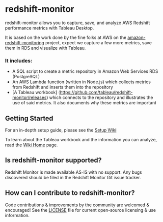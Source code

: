 # redshift-monitor

redshift-monitor allows you to capture, save, and analyze AWS Redshift performance metrics with Tableau Desktop.

It is based on the work done by the fine folks at AWS on the [amazon-redshift-monitoring](https://github.com/awslabs/amazon-redshift-monitoring) project, expect we capture a few more metrics, save them in RDS and visualize with Tableau.

### It includes:

* A SQL script to create a metric repository in Amazon Web Services RDS (PostgreSQL)
* An AWS Lambda function (written in Node.js) which collects metrics from Redshift and inserts them into the repository
* [A Tableau workbook] (https://github.com/tableau/redshift-monitor/releases) which connects to the repository and illustrates the use of said metrics. It also documents why these metrics are important

Getting Started
---------------
For an in-depth setup guide, please see the [Setup Wiki](https://github.com/tableau/redshift-monitor/wiki/Setup)

To learn about the Tableau workbook and the information you can analyze, read the  [Wiki Home](https://github.com/tableau/redshift-monitor/wiki) page.

Is redshift-monitor supported?
---------------
Redshift Monitor is made available AS-IS with no support. Any bugs discovered should be filed in the Redshift Monitor Git issue tracker.

How can I contribute to redshift-monitor?
---------------
Code contributions & improvements by the community are welcomed & encouraged! See the [LICENSE](https://github.com/tableau/redshift-monitor/blob/master/LICENSE) file for current open-source licensing & use information.
